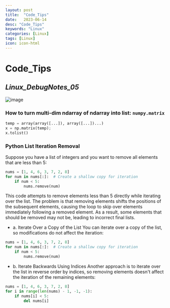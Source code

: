 ```yaml
---
layout: post
title:  "Code_Tips"
date:   2023-06-14
desc: "Code_Tips"
keywords: "Linux"
categories: [Linux]
tags: [Linux]
icon: icon-html
---
```


# Code_Tips
## _Linux_DebugNotes_05_

![image](https://assets.robotiq.com/website-assets/products/header_mobile_image/da430b5116dc87d6ad46e768ffee30f4bc05a432dac3c7c3cb70212beb5976c2.jpg)

### How to turn multi-dim ndarray of ndarray into list: `numpy.matrix`
```python
temp = array(array([...]), array([...])...)
x = np.matrix(temp); 
x.tolist()
```

### Python List Iteration Removal
Suppose you have a list of integers and you want to remove all elements that are less than 5:
```python
nums = [1, 4, 6, 3, 7, 2, 8]
for num in nums[:]:  # Create a shallow copy for iteration
    if num < 5:
        nums.remove(num)
```
This code attempts to remove elements less than 5 directly while iterating over the list. The problem is that removing elements shifts the positions of the subsequent elements, causing the loop to skip over elements immediately following a removed element. As a result, some elements that should be removed may not be, leading to incorrect final lists.

- a. Iterate Over a Copy of the List
You can iterate over a copy of the list, so modifications do not affect the iteration:
```python
nums = [1, 4, 6, 3, 7, 2, 8]
for num in nums[:]:  # Create a shallow copy for iteration
    if num < 5:
        nums.remove(num)
```
- b. Iterate Backwards Using Indices
Another approach is to iterate over the list in reverse order by indices, so removing elements doesn't affect the iteration of the remaining elements:
```python
nums = [1, 4, 6, 3, 7, 2, 8]
for i in range(len(nums) - 1, -1, -1):
    if nums[i] < 5:
        del nums[i]
```

